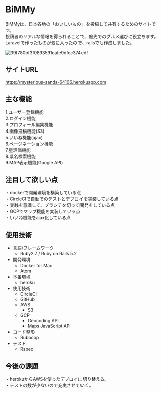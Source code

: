 # BiMMy

BiMMyは、日本各地の「おいしいもの」を投稿して共有するためのサイトです。  
投稿者のリアルな情報を得られることで、旅先でのグルメ選びに役立ちます。  
Laravelで作ったものが気に入ったので、railsでも作成しました。  

![39f780bf3f0893591cafe9dfcc374edf](https://user-images.githubusercontent.com/50498102/67700338-2124b880-f9f1-11e9-9628-badf2e12faf3.jpg)


## サイトURL
https://mysterious-sands-64106.herokuapp.com

## 主な機能

1.ユーザー登録機能  
2.ログイン機能  
3.プロフィール編集機能  
4.画像投稿機能(S3)  
5.いいね機能(ajax)  
6.ページネーション機能  
7.星評価機能  
8.県名検索機能  
9.MAP表示機能(Google API)  

## 注目して欲しい点
・dockerで開発環境を構築している点  
・CircleCIで自動でのテストとデプロイを実装している点  
・実践を意識して、ブランチを切って開発をしている点  
・GCPでマップ機能を実装している点  
・いいね機能をajax化している点

## 使用技術
- 言語/フレームワーク
    - Ruby2.7 / Ruby on Rails 5.2
- 開発環境
    - Docker for Mac
    - Atom
- 本番環境
    - heroku
- 使用技術
    - CircleCI
    - GitHub
    - AWS
        - S3
    - GCP
        - Geocoding API
        - Maps JavaScript API
- コード整形
    - Rubocop
- テスト
    - Rspec

## 今後の課題
・herokuからAWSを使ったデプロイに切り替える。  
・テストの数が少ないので充実させていく。  
